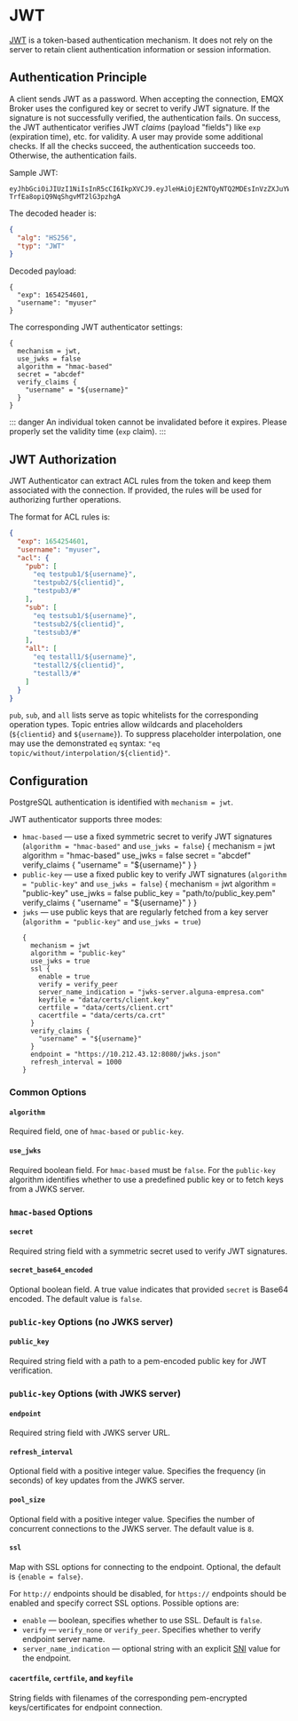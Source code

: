 # JWT

[JWT](https://jwt.io/) is a token-based authentication mechanism. It does not rely on the server to retain client authentication information or session information.

## Authentication Principle

A client sends JWT as a password. When accepting the connection, EMQX Broker uses the configured key or secret to verify
JWT signature. If the signature is not successfully verified, the authentication fails. On success, the JWT authenticator
verifies JWT _claims_ (payload "fields") like `exp` (expiration time), etc. for validity. A user may
provide some additional checks. If all the checks succeed, the authentication succeeds too. Otherwise, the authentication fails.

Sample JWT:
```
eyJhbGciOiJIUzI1NiIsInR5cCI6IkpXVCJ9.eyJleHAiOjE2NTQyNTQ2MDEsInVzZXJuYW1lIjoibXl1c2VyIn0.yi1FSkrLbd9qv4-TrfEa8opiQ9NqShgvMT2lG3pzhgA
```

The decoded header is:
```json
{
  "alg": "HS256",
  "typ": "JWT"
}
```

Decoded payload:
```
{
  "exp": 1654254601,
  "username": "myuser"
}
```

The corresponding JWT authenticator settings:
```hocon
{
  mechanism = jwt,
  use_jwks = false
  algorithm = "hmac-based"
  secret = "abcdef"
  verify_claims {
    "username" = "${username}"
  }
}
```

::: danger
An individual token cannot be invalidated before it expires. Please properly set the validity time (`exp` claim).
:::


## JWT Authorization

JWT Authenticator can extract ACL rules from the token and keep them associated with the connection.
If provided, the rules will be used for authorizing further operations.

The format for ACL rules is:
```json
{
  "exp": 1654254601,
  "username": "myuser",
  "acl": {
    "pub": [
      "eq testpub1/${username}",
      "testpub2/${clientid}",
      "testpub3/#"
    ],
    "sub": [
      "eq testsub1/${username}",
      "testsub2/${clientid}",
      "testsub3/#"
    ],
    "all": [
      "eq testall1/${username}",
      "testall2/${clientid}",
      "testall3/#"
    ]
  }
}
```
`pub`, `sub`, and `all` lists serve as topic whitelists for the corresponding operation types. Topic entries
allow wildcards and placeholders (`${clientid}` and `${username}`). To suppress placeholder interpolation, one may use the
demonstrated `eq` syntax: `"eq topic/without/interpolation/${clientid}"`.

## Configuration

PostgreSQL authentication is identified with `mechanism = jwt`.

JWT authenticator supports three modes:
* `hmac-based` — use a fixed symmetric secret to verify JWT signatures (`algorithm = "hmac-based"` and `use_jwks = false`)
  {
    mechanism = jwt
    algorithm = "hmac-based"
    use_jwks = false
    secret = "abcdef"
    verify_claims {
      "username" = "${username}"
    }
  }
* `public-key` — use a fixed public key to verify JWT signatures (`algorithm = "public-key"` and `use_jwks = false`)
  {
    mechanism = jwt
    algorithm = "public-key"
    use_jwks = false
    public_key = "path/to/public_key.pem"
    verify_claims {
      "username" = "${username}"
    }
  }
* `jwks` — use public keys that are regularly fetched from a key server (`algorithm = "public-key"` and `use_jwks = true`)
  ```
  {
    mechanism = jwt
    algorithm = "public-key"
    use_jwks = true
    ssl {
      enable = true
      verify = verify_peer
      server_name_indication = "jwks-server.alguna-empresa.com"
      keyfile = "data/certs/client.key"
      certfile = "data/certs/client.crt"
      cacertfile = "data/certs/ca.crt"
    }
    verify_claims {
      "username" = "${username}"
    }
    endpoint = "https://10.212.43.12:8080/jwks.json"
    refresh_interval = 1000
  }

### Common Options

#### `algorithm`
Required field, one of `hmac-based` or `public-key`.

#### `use_jwks`

Required boolean field. For `hmac-based` must be `false`. For the `public-key` algorithm
identifies whether to use a predefined public key or to fetch keys from a JWKS server.

### `hmac-based` Options

#### `secret`

Required string field with a symmetric secret used to verify JWT signatures.

#### `secret_base64_encoded`

Optional boolean field. A true value indicates that provided `secret` is Base64 encoded.
The default value is `false`.

### `public-key` Options (no JWKS server)

#### `public_key`

Required string field with a path to a pem-encoded public key for JWT verification.

### `public-key` Options (with JWKS server)

#### `endpoint`

Required string field with JWKS server URL.

#### `refresh_interval`

Optional field with a positive integer value. Specifies the frequency (in seconds) of key updates from the JWKS server.

#### `pool_size`

Optional field with a positive integer value. Specifies the number of concurrent connections to the JWKS server.
The default value is `8`.

#### `ssl`

Map with SSL options for connecting to the endpoint. Optional, the default is `{enable = false}`.

For `http://` endpoints should be disabled, for `https://` endpoints should be enabled and specify correct SSL options.
Possible options are:
* `enable` — boolean, specifies whether to use SSL. Default is `false`.
* `verify` — `verify_none` or `verify_peer`. Specifies whether to verify endpoint server name.
* `server_name_indication` — optional string with an explicit [SNI](https://wikipedia.org/wiki/Server_Name_Indication) value for the endpoint.

#### `cacertfile`, `certfile`, and `keyfile`
String fields with filenames of the corresponding pem-encrypted keys/certificates for endpoint connection.

